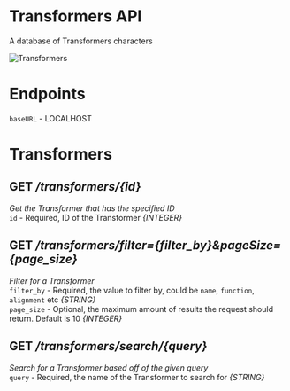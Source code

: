 # Transformers API
A database of Transformers characters

![Transformers](https://assets.stickpng.com/images/5cb488715f1b6d3fbadece81.png)

# Endpoints
`baseURL` - LOCALHOST

# Transformers

## **GET** */transformers/{id}* <br>
*Get the Transformer that has the specified ID* <br>
`id` - Required, ID of the Transformer *{INTEGER}*

## **GET** */transformers/filter={filter_by}&pageSize={page_size}* <br>
*Filter for a Transformer* <br>
`filter_by` - Required, the value to filter by, could be `name`, `function`, `alignment` etc *{STRING}* <br>
`page_size` - Optional, the maximum amount of results the request should return. Default is 10 *{INTEGER}*

## **GET** */transformers/search/{query}* <br>
*Search for a Transformer based off of the given query* <br>
`query` - Required, the name of the Transformer to search for *{STRING}*
